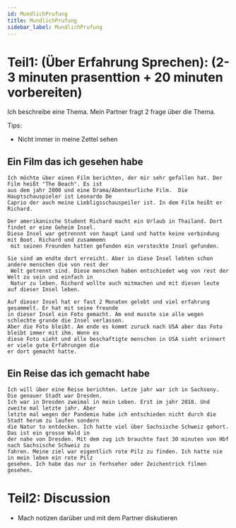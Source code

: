 ```yaml
---
id: MundlichPrufung
title: MundlichPrufung
sidebar_label: MundlichPrufung
---
```


# Teil1: (Über Erfahrung Sprechen): (2-3 minuten prasenttion + 20 minuten vorbereiten)

Ich beschreibe eine Thema. Mein Partner fragt 2 frage über die Thema.

Tips:

- Nicht immer in meine Zettel sehen

## Ein Film das ich gesehen habe

```text
Ich möchte über einen Film berichten, der mir sehr gefallen hat. Der Film heißt "The Beach". Es ist
aus dem jahr 2000 und eine Drama/Abenteurliche Film.  Die Hauptschauspieler ist Leonardo De
Caprio der auch meine Liebligsschauspeiler ist. In dem Film heißt er Richard.

Der amerikanische Student Richard macht ein Urlaub in Thailand. Dort findet er eine Geheim Insel.
Diese Insel war getrennnt von haupt Land und hatte keine verbindung mit Boot. Richard und zusammemn
 mit seinen Freunden hatten gefunden ein versteckte Insel gefunden.

Sie sind am endte dort erreicht. Aber in diese Insel lebten schon andere menschen die von rest der
 Welt getrennt sind. Diese menschen haben entschiedet weg von rest der Welt zu sein und einfach in
 Natur zu leben. Richard wollte auch mitmachen und mit diesen leute auf dieser Insel leben.

Auf dieser Insel hat er fast 2 Monaten gelebt und viel erfahrung gesammelt. Er hat mit seine freunde
in dieser Insel ein Foto gemacht. Am end musste sie alle wegen schlechte grunde die Insel verlassen.
Aber die Foto bleibt. Am ende es kommt zuruck nach USA aber das Foto bleibt immer mit ihm. Wenn es
diese Foto sieht und alle beschaftigte menschen in USA sieht erinnert er viele gute Erfahrungen die
er dort gemacht hatte.
```

## Ein Reise das ich gemacht habe

```text
Ich will über eine Reise berichten. Letze jahr war ich in Sachsony. Die genauer Stadt war Dresden.
Ich war in Dresden zweimal in mein Leben. Erst im jahr 2018. Und zweite mal letzte jahr. Aber
letzte mal wegen der Pandemie habe ich entschieden nicht durch die Stadt herum zu laufen sondern
die Natur to entdecken. Ich hatte viel über Sachsische Schweiz gehort. Das ist ein grosse Wald in
der nahe von Dresden. Mit dem zug ich brauchte fast 30 minuten von Hbf nach Sachsische Schweiz zu
fahren. Meine ziel war eigentlich rote Pilz zu finden. Ich hatte nie in mein leben ein rote Pilz
gesehen. Ich habe das nur in ferhseher oder Zeichentrick filmen gesehen.
```

# Teil2: Discussion

- Mach notizen darüber und mit dem Partner diskutieren
